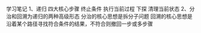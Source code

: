 学习笔记
1、递归
四大核心步骤
终止条件
执行当前过程
下探
清理当前状态
2、分治和回溯为递归的两种高级形态
分治的核心思想是拆分子问题
回溯的核心思想是沿着某个路径寻找符合条件的结果，不符合则撤回一步或多步骤
